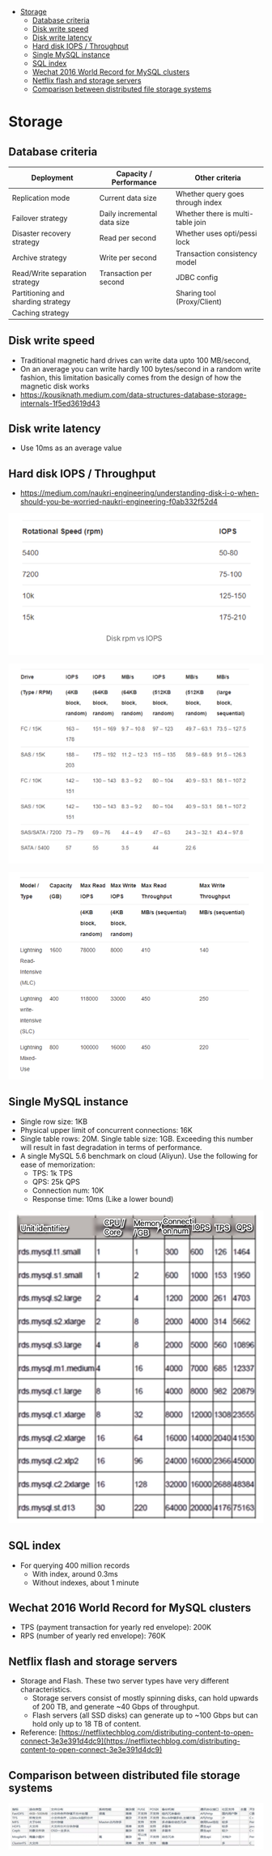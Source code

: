 
- [Storage](#storage)
  - [Database criteria](#database-criteria)
  - [Disk write speed](#disk-write-speed)
  - [Disk write latency](#disk-write-latency)
  - [Hard disk IOPS / Throughput](#hard-disk-iops--throughput)
  - [Single MySQL instance](#single-mysql-instance)
  - [SQL index](#sql-index)
  - [Wechat 2016 World Record for MySQL clusters](#wechat-2016-world-record-for-mysql-clusters)
  - [Netflix flash and storage servers](#netflix-flash-and-storage-servers)
  - [Comparison between distributed file storage systems](#comparison-between-distributed-file-storage-systems)

# Storage
## Database criteria

| Deployment                         | Capacity / Performance      | Other criteria                    |
| ---------------------------------- | --------------------------- | --------------------------------- |
| Replication mode                   | Current data size           | Whether query goes through index  |
| Failover strategy                  | Daily incremental data size | Whether there is multi-table join |
| Disaster recovery strategy         | Read per second             | Whether uses opti/pessi lock      |
| Archive strategy                   | Write per second            | Transaction consistency model     |
| Read/Write separation strategy     | Transaction per second      | JDBC config                       |
| Partitioning and sharding strategy |                             | Sharing tool (Proxy/Client)       |
| Caching strategy                   |                             |                                   |

## Disk write speed
* Traditional magnetic hard drives can write data upto 100 MB/second,
* On an average you can write hardly 100 bytes/second in a random write fashion, this limitation basically comes from the design of how the magnetic disk works
* https://kousiknath.medium.com/data-structures-database-storage-internals-1f5ed3619d43

## Disk write latency
* Use 10ms as an average value

## Hard disk IOPS / Throughput
* https://medium.com/naukri-engineering/understanding-disk-i-o-when-should-you-be-worried-naukri-engineering-f0ab332f52d4

![](../.gitbook/assets/storage_harddisk_rpmToIOPS.png)

![](../.gitbook/assets/storage_harddisk_rpmToThroughput.png)

![](../.gitbook/assets/storage_harddisk_rpmToSSD.png)

## Single MySQL instance

* Single row size: 1KB
* Physical upper limit of concurrent connections: 16K
* Single table rows: 20M. Single table size: 1GB. Exceeding this number will result in fast degradation in terms of performance. 
* A single MySQL 5.6 benchmark on cloud (Aliyun). Use the following for ease of memorization:
  * TPS: 1k TPS
  * QPS: 25k QPS
  * Connection num: 10K
  * Response time: 10ms (Like a lower bound)

![](../.gitbook/assets/mysql_scalability_singleMachinePerf.png)

## SQL index 
* For querying 400 million records
  * With index, around 0.3ms
  * Without indexes, about 1 minute

## Wechat 2016 World Record for MySQL clusters

* TPS (payment transaction for yearly red envelope): 200K
* RPS (number of yearly red envelope): 760K

## Netflix flash and storage servers
* Storage and Flash. These two server types have very different characteristics. 
  * Storage servers consist of mostly spinning disks, can hold upwards of 200 TB, and generate \~40 Gbps of throughput. 
  * Flash servers (all SSD disks) can generate up to \~100 Gbps but can hold only up to 18 TB of content.
* Reference: [https://netflixtechblog.com/distributing-content-to-open-connect-3e3e391d4dc9](https://netflixtechblog.com/distributing-content-to-open-connect-3e3e391d4dc9)

## Comparison between distributed file storage systems

![](../.gitbook/assets/online_video_distributedfilesystems.png)
